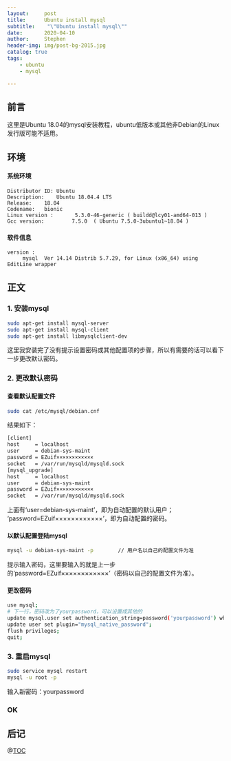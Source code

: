 ```yaml
---
layout:     post
title:      Ubuntu install mysql
subtitle:    "\"Ubuntu install mysql\""
date:       2020-04-10
author:     Stephen
header-img: img/post-bg-2015.jpg
catalog: true
tags:
    - ubuntu
    - mysql

---
```


## 前言
这里是Ubuntu 18.04的mysql安装教程，ubuntu低版本或其他非Debian的Linux发行版可能不适用。

## 环境
#### 系统环境
```text
Distributor ID:	Ubuntu
Description:	Ubuntu 18.04.4 LTS
Release:	18.04
Codename:	bionic
Linux version :       5.3.0-46-generic ( buildd@lcy01-amd64-013 ) 
Gcc version:         7.5.0  ( Ubuntu 7.5.0-3ubuntu1~18.04 )
```
#### 软件信息
```text
version : 	
     mysql  Ver 14.14 Distrib 5.7.29, for Linux (x86_64) using  EditLine wrapper
```

## 正文
### 1.  安装mysql

```sh
sudo apt-get install mysql-server
sudo apt-get install mysql-client
sudo apt-get install libmysqlclient-dev
```

这里我安装完了没有提示设置密码或其他配置项的步骤，所以有需要的话可以看下一步更改默认密码。

### 2.  更改默认密码
#### 查看默认配置文件
```sh
sudo cat /etc/mysql/debian.cnf
```
结果如下：
```sh
[client]
host     = localhost
user     = debian-sys-maint
password = EZuif××××××××××××
socket   = /var/run/mysqld/mysqld.sock
[mysql_upgrade]
host     = localhost
user     = debian-sys-maint
password = EZuif××××××××××××
socket   = /var/run/mysqld/mysqld.sock

```
上面有‘user=debian-sys-maint’，即为自动配置的默认用户；
‘password=EZuif××××××××××××’，即为自动配置的密码。

#### 以默认配置登陆mysql
```sh
mysql -u debian-sys-maint -p        // 用户名以自己的配置文件为准
```
提示输入密码，这里要输入的就是上一步的‘password=EZuif××××××××××××’（密码以自己的配置文件为准）。

#### 更改密码
```sh
use mysql;
# 下一行，密码改为了yourpassword，可以设置成其他的
update mysql.user set authentication_string=password('yourpassword') where user='root' and Host ='localhost';
update user set plugin="mysql_native_password"; 
flush privileges;
quit;
```
### 3.  重启mysql
```sh
sudo service mysql restart
mysql -u root -p
```
输入新密码：yourpassword

### OK



## 后记

@[TOC](这里写自定义目录标题)


